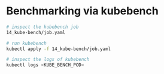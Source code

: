 # Benchmarking via kubebench


```bash
# inspect the kubebench job
14_kube-bench/job.yaml

# run kubebench
kubectl apply -f 14_kube-bench/job.yaml

# inspect the logs of kubebench 
kubectl logs <KUBE_BENCH_POD>
```
